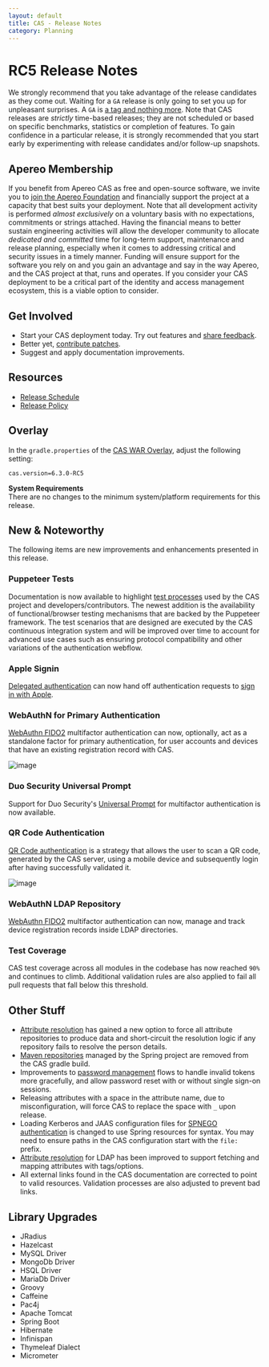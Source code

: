 ```yaml
---
layout: default
title: CAS - Release Notes
category: Planning
---
```


# RC5 Release Notes

We strongly recommend that you take advantage of the release candidates as they come out. Waiting for a `GA` release is only going to set 
you up for unpleasant surprises. A `GA` is [a tag and nothing more](https://apereo.github.io/2017/03/08/the-myth-of-ga-rel/). Note that CAS 
releases are *strictly* time-based releases; they are not scheduled or based on specific benchmarks, statistics or completion of features. To gain 
confidence in a particular release, it is strongly recommended that you start early by experimenting with 
release candidates and/or follow-up snapshots.

## Apereo Membership

If you benefit from Apereo CAS as free and open-source software, we 
invite you to [join the Apereo Foundation](https://www.apereo.org/content/apereo-membership) 
and financially support the project at a capacity that best suits your deployment. Note that all development activity 
is performed *almost exclusively* on a voluntary basis with no expectations, commitments or strings attached. Having the financial means to better 
sustain engineering activities will allow the developer community to allocate *dedicated and committed* time for long-term support, 
maintenance and release planning, especially when it comes to addressing critical and security issues in a timely manner. Funding will 
ensure support for the software you rely on and you gain an advantage and say in the way Apereo, and the CAS project at that, runs 
and operates. If you consider your CAS deployment to be a critical part of the identity and access 
management ecosystem, this is a viable option to consider.

## Get Involved

- Start your CAS deployment today. Try out features and [share feedback](/cas/Mailing-Lists.html).
- Better yet, [contribute patches](/cas/developer/Contributor-Guidelines.html).
- Suggest and apply documentation improvements.

## Resources

- [Release Schedule](https://github.com/apereo/cas/milestones)
- [Release Policy](/cas/developer/Release-Policy.html)

## Overlay

In the `gradle.properties` of the [CAS WAR Overlay](../installation/WAR-Overlay-Installation.html), adjust the following setting:

```properties
cas.version=6.3.0-RC5
```

<div class="alert alert-info">
  <strong>System Requirements</strong><br/>There are no changes to the minimum system/platform requirements for this release.
</div>

## New & Noteworthy

The following items are new improvements and enhancements presented in this release.

### Puppeteer Tests

Documentation is now available to highlight [test processes](../developer/Test-Process.html) used by the 
CAS project and developers/contributors. The newest addition is the availability of functional/browser testing 
mechanisms that are backed by the Puppeteer framework. The test scenarios that are designed are 
executed by the CAS continuous integration system and will be improved over time
to account for advanced use cases such as ensuring protocol compatibility and other variations of the authentication webflow.  

### Apple Signin

[Delegated authentication](../integration/Delegate-Authentication.html) can now hand off 
authentication requests to [sign in with Apple](https://developer.apple.com/sign-in-with-apple/).

### WebAuthN for Primary Authentication

[WebAuthn FIDO2](../mfa/FIDO2-WebAuthn-Authentication.html) multifactor authentication 
can now, optionally, act as a standalone factor for primary authentication, for user accounts 
and devices that have an existing registration record with CAS.

![image](https://user-images.githubusercontent.com/1205228/98920646-96243c80-24e5-11eb-9ebc-b7eb5ac755af.png)

### Duo Security Universal Prompt

Support for Duo Security's [Universal Prompt](../mfa/DuoSecurity-Authentication.html) for multifactor authentication is now available.

### QR Code Authentication

[QR Code authentication](../installation/QRCode-Authentication.html) is a strategy that allows the user to scan a QR code, generated by the
CAS server, using a mobile device and subsequently login after having successfully validated it.

![image](https://user-images.githubusercontent.com/1205228/100055418-111c1a00-2e39-11eb-840f-e9c9b866f106.png)

### WebAuthN LDAP Repository

[WebAuthn FIDO2](../mfa/FIDO2-WebAuthn-Authentication.html) multifactor authentication 
can now, manage and track device registration records inside LDAP directories.

### Test Coverage

CAS test coverage across all modules in the codebase has now reached `90%` and continues to climb. Additional validation rules are also applied to fail all pull requests that fall below this threshold. 

## Other Stuff

- [Attribute resolution](../integration/Attribute-Resolution.html) has gained a new option to force all attribute repositories to produce data and short-circuit the resolution logic if any repository fails to resolve the person details.
- [Maven repositories](https://spring.io/blog/2020/10/29/notice-of-permissions-changes-to-repo-spring-io-fall-and-winter-2020) managed by the Spring project are removed from the CAS gradle build. 
- Improvements to [password management](../password_management/Password-Management.html) flows to handle invalid tokens more gracefully, and allow password reset with or without single sign-on sessions.
- Releasing attributes with a space in the attribute name, due to misconfiguration, will force CAS to replace the space with `_` upon release.
- Loading Kerberos and JAAS configuration files for [SPNEGO authentication](../installation/SPNEGO-Authentication.html) is changed to use Spring resources for syntax. You may need to ensure paths in the CAS configuration start with the `file:` prefix.
- [Attribute resolution](../integration/Attribute-Resolution.html) for LDAP has been improved to support fetching and mapping attributes with tags/options.
- All external links found in the CAS documentation are corrected to point to valid resources. Validation processes are also adjusted to prevent bad links. 

## Library Upgrades

- JRadius
- Hazelcast
- MySQL Driver
- MongoDb Driver
- HSQL Driver
- MariaDb Driver
- Groovy
- Caffeine
- Pac4j
- Apache Tomcat
- Spring Boot
- Hibernate
- Infinispan
- Thymeleaf Dialect
- Micrometer

